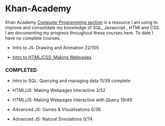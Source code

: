 # Khan-Academy

Khan Academy [Computer Programming section](https://www.khanacademy.org/computing/computer-programming) is a resource I am using to improve and consolidate my knowledge of SQL, Javascript , HTMl and CSS. 
I am documenting my progress throughout these courses here. To date I have no complete courses.

 * Intro to JS: Drawing and Animation
22/105

* [Intro to HTML/CSS: Making Webpages](https://github.com/malevolentninja/khanAcademy/tree/master/HTML-CSS)
### COMPLETED

* Intro to SQL: Querying and managing data
11/38 complete

* HTML/JS: Making Webpages Interactive
3/52

* HTML/JS: Making Webpages interactive with jQuery
19/49

* Advanced JS: Games & Visualisations 
0/36

* Advanced JS: Natural Simulations
0/74



